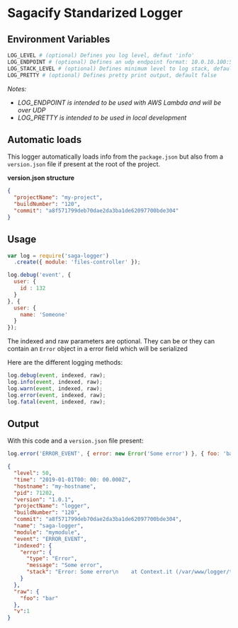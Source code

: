 # Sagacify Standarized Logger

## Environment Variables

```sh
LOG_LEVEL # (optional) Defines you log level, defaut 'info'
LOG_ENDPOINT # (optional) Defines an udp endpoint format: 10.0.10.100:5300
LOG_STACK_LEVEL # (optional) Defines minimum level to log stack, default 'error'
LOG_PRETTY # (optional) Defines pretty print output, default false
```

*Notes:*

 - *LOG_ENDPOINT is intended to be used with AWS Lambda and will be over UDP*
 - *LOG_PRETTY is intended to be used in local development*

## Automatic loads

This logger automatically loads info from the `package.json`
but also from a `version.json` file if present at the root of the project.

**version.json structure**

```json
{
  "projectName": "my-project",
  "buildNumber": "120",
  "commit": "a8f571799deb70dae2da3ba1de62097700bde304"
}
```

## Usage

```js
var log = require('saga-logger')
  .create({ module: 'files-controller' });

log.debug('event', {
  user: {
    id : 132
  }
}, {
  user: {
    name: 'Someone'
  }
});
```

The indexed and raw parameters are optional.
They can be or they can contain an `Error` object in a error field which will be serialized

Here are the different logging methods:

```js
log.debug(event, indexed, raw);
log.info(event, indexed, raw);
log.warn(event, indexed, raw);
log.error(event, indexed, raw);
log.fatal(event, indexed, raw);
```
## Output

With this code and a `version.json` file present:

```js
log.error('ERROR_EVENT', { error: new Error('Some error') }, { foo: 'bar' });
```

```json
{
  "level": 50,
  "time": "2019-01-01T00: 00: 00.000Z",
  "hostname": "my-hostname",
  "pid": 71202,
  "version": "1.0.1",
  "projectName": "logger",
  "buildNumber": "120",
  "commit": "a8f571799deb70dae2da3ba1de62097700bde304",
  "name": "saga-logger",
  "module": "mymodule",
  "event": "ERROR_EVENT",
  "indexed": {
    "error": {
      "type": "Error",
      "message": "Some error",
      "stack": "Error: Some error\n    at Context.it (/var/www/logger/test/libs/Logger.spec.js:191:31)\n    at callFnAsync (/var/www/logger/node_modules/mocha/lib/runnable.js:400:21)\n    at Test.Runnable.run (/var/www/logger/node_modules/mocha/lib/runnable.js:342:7)\n    at Runner.runTest (/var/www/logger/node_modules/mocha/lib/runner.js:455:10)\n    at /var/www/logger/node_modules/mocha/lib/runner.js:573:12\n    at next (/var/www/logger/node_modules/mocha/lib/runner.js:369:14)\n    at /var/www/logger/node_modules/mocha/lib/runner.js:379:7\n    at next (/var/www/logger/node_modules/mocha/lib/runner.js:303:14)\n    at Immediate._onImmediate (/var/www/logger/node_modules/mocha/lib/runner.js:347:5)\n    at runCallback (timers.js:694:18)\n    at tryOnImmediate (timers.js:665:5)\n    at processImmediate (timers.js:647:5)"
    }
  },
  "raw": {
    "foo": "bar"
  },
  "v":1
}
```
